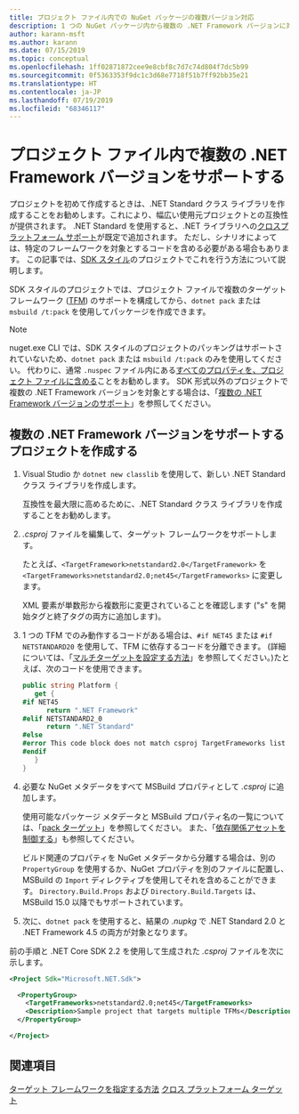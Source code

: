 ```yaml
---
title: プロジェクト ファイル内での NuGet パッケージの複数バージョン対応
description: 1 つの NuGet パッケージ内から複数の .NET Framework バージョンに対応するためのさまざま方法の説明。
author: karann-msft
ms.author: karann
ms.date: 07/15/2019
ms.topic: conceptual
ms.openlocfilehash: 1ff02871872cee9e8cbf8c7d7c74d804f7dc5b99
ms.sourcegitcommit: 0f5363353f9dc1c3d68e7718f51b7ff92bb35e21
ms.translationtype: HT
ms.contentlocale: ja-JP
ms.lasthandoff: 07/19/2019
ms.locfileid: "68346117"
---
```

# <a name="support-multiple-net-framework-versions-in-your-project-file"></a>プロジェクト ファイル内で複数の .NET Framework バージョンをサポートする

プロジェクトを初めて作成するときは、.NET Standard クラス ライブラリを作成することをお勧めします。これにより、幅広い使用元プロジェクトとの互換性が提供されます。 .NET Standard を使用すると、.NET ライブラリへの[クロスプラットフォーム サポート](/dotnet/standard/library-guidance/cross-platform-targeting)が既定で追加されます。 ただし、シナリオによっては、特定のフレームワークを対象とするコードを含める必要がある場合もあります。 この記事では、[SDK スタイル](../resources/check-project-format.md)のプロジェクトでこれを行う方法について説明します。

SDK スタイルのプロジェクトでは、プロジェクト ファイルで複数のターゲット フレームワーク ([TFM](/dotnet/standard/frameworks)) のサポートを構成してから、`dotnet pack` または `msbuild /t:pack` を使用してパッケージを作成できます。

> [!NOTE]
> nuget.exe CLI では、SDK スタイルのプロジェクトのパッキングはサポートされていないため、`dotnet pack` または `msbuild /t:pack` のみを使用してください。 代わりに、通常 `.nuspec` ファイル内にある[すべてのプロパティを、プロジェクト ファイルに含める](../reference/msbuild-targets.md#pack-target)ことをお勧めします。 SDK 形式以外のプロジェクトで複数の .NET Framework バージョンを対象とする場合は、「[複数の .NET Framework バージョンのサポート](supporting-multiple-target-frameworks.md)」を参照してください。

## <a name="create-a-project-that-supports-multiple-net-framework-versions"></a>複数の .NET Framework バージョンをサポートするプロジェクトを作成する

1. Visual Studio か `dotnet new classlib` を使用して、新しい .NET Standard クラス ライブラリを作成します。

   互換性を最大限に高めるために、.NET Standard クラス ライブラリを作成することをお勧めします。

2. *.csproj* ファイルを編集して、ターゲット フレームワークをサポートします。

   たとえば、`<TargetFramework>netstandard2.0</TargetFramework>` を `<TargetFrameworks>netstandard2.0;net45</TargetFrameworks>` に変更します。

   XML 要素が単数形から複数形に変更されていることを確認します ("s" を開始タグと終了タグの両方に追加します)。

3. 1 つの TFM でのみ動作するコードがある場合は、`#if NET45` または `#if NETSTANDARD20` を使用して、TFM に依存するコードを分離できます。 (詳細については、「[マルチターゲットを設定する方法](/dotnet/core/tutorials/libraries#how-to-multitarget)」を参照してください。)たとえば、次のコードを使用できます。

   ```csharp
   public string Platform {
      get {
   #if NET45
         return ".NET Framework"
   #elif NETSTANDARD2_0
         return ".NET Standard"
   #else
   #error This code block does not match csproj TargetFrameworks list
   #endif
      }
   }
   ```

4. 必要な NuGet メタデータをすべて MSBuild プロパティとして *.csproj* に追加します。

   使用可能なパッケージ メタデータと MSBuild プロパティ名の一覧については、「[pack ターゲット](../reference/msbuild-targets.md#pack-target)」を参照してください。 また、「[依存関係アセットを制御する](../consume-packages/package-references-in-project-files.md#controlling-dependency-assets)」も参照してください。

   ビルド関連のプロパティを NuGet メタデータから分離する場合は、別の `PropertyGroup` を使用するか、NuGet プロパティを別のファイルに配置し、MSBuild の `Import` ディレクティブを使用してそれを含めることができます。 `Directory.Build.Props` および `Directory.Build.Targets` は、MSBuild 15.0 以降でもサポートされています。

5. 次に、`dotnet pack` を使用すると、結果の *.nupkg* で .NET Standard 2.0 と .NET Framework 4.5 の両方が対象となります。

前の手順と .NET Core SDK 2.2 を使用して生成された *.csproj* ファイルを次に示します。

```xml
<Project Sdk="Microsoft.NET.Sdk">

  <PropertyGroup>
    <TargetFrameworks>netstandard2.0;net45</TargetFrameworks>
    <Description>Sample project that targets multiple TFMs</Description>
  </PropertyGroup>

</Project>
```

## <a name="see-also"></a>関連項目

[ターゲット フレームワークを指定する方法](/dotnet/standard/frameworks#how-to-specify-target-frameworks)
[クロス プラットフォーム ターゲット](/dotnet/standard/library-guidance/cross-platform-targeting)
